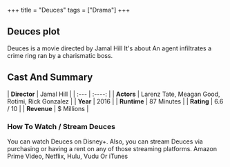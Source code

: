 +++
title = "Deuces"
tags = ["Drama"]
+++
## Deuces plot
Deuces is a movie directed by Jamal Hill It's about An agent infiltrates a crime ring ran by a charismatic boss.
## Cast And Summary
| **Director**      | Jamal Hill |
    | :---        |    :----:   |
    |  **Actors** | Larenz Tate, Meagan Good, Rotimi, Rick Gonzalez |
    | **Year**   | 2016    |
    |  **Runtime** | 87 Minutes |
    |  **Rating** | 6.6 / 10 | 
    |  **Revenue** | $ Millions |
### How To Watch / Stream Deuces
You can watch Deuces on Disney+.
Also, you can stream Deuces via purchasing or having a rent on any of those streaming platforms.
Amazon Prime Video, Netflix, Hulu, Vudu Or iTunes